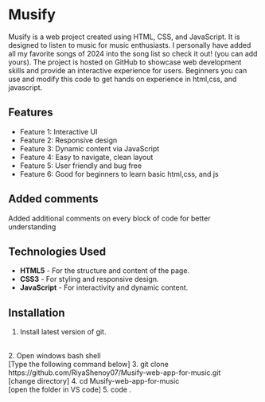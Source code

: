  # Musify

Musify is a web project created using HTML, CSS, and JavaScript. It is designed to listen to music for music enthusiasts. I personally have added all my favorite songs of 2024 into the song list so check it out! (you can add yours). The project is hosted on GitHub to showcase web development skills and provide an interactive experience for users.
Beginners you can use and modify this code to get hands on experience in html,css, and javascript.


## Features

- Feature 1: Interactive UI
- Feature 2: Responsive design
- Feature 3: Dynamic content via JavaScript
- Feature 4: Easy to navigate, clean layout
- Feature 5: User friendly and bug free
- Feature 6: Good for beginners to learn basic html,css, and js

## Added comments 
Added additional comments on every block of code for better understanding

## Technologies Used

- **HTML5** - For the structure and content of the page.
- **CSS3** - For styling and responsive design.
- **JavaScript** - For interactivity and dynamic content.

## Installation 
1. Install latest version of git.
<br>
2. Open windows bash shell
<br>
[Type the following command below]
3. git clone https://github.com/RiyaShenoy07/Musify-web-app-for-music.git
<br>
[change directory]
4. cd Musify-web-app-for-music
<br>
[open the folder in VS code]
5. code .
<br>

